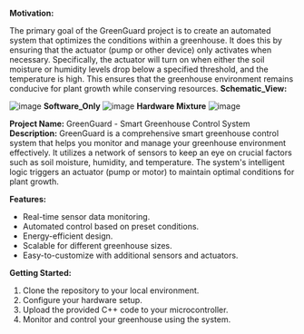  **Motivation:**
 
The primary goal of the GreenGuard project is to create an automated system that optimizes the conditions within a greenhouse. It does this by ensuring that the actuator (pump or other device) only activates when necessary. Specifically, the actuator will turn on when either the soil moisture or humidity levels drop below a specified threshold, and the temperature is high. This ensures that the greenhouse environment remains conducive for plant growth while conserving resources.
 **Schematic_View:**
 
![image](https://github.com/RoggersAnguzu/Smart-GreenHouse-Control-System/assets/141458053/454b26d9-286b-42d2-aa02-29698d5820a1)
 **Software_Only**
![image](https://github.com/RoggersAnguzu/Smart-GreenHouse-Control-System/assets/141458053/bef43415-2a36-4738-bb0c-68bc31e2da60)
 **Hardware Mixture**
![image](https://github.com/RoggersAnguzu/Smart-GreenHouse-Control-System/assets/141458053/4a9f44e5-8390-4824-97b4-877bcd088880)

**Project Name:** GreenGuard - Smart Greenhouse Control System
 **Description:**
GreenGuard is a comprehensive smart greenhouse control system that helps you monitor and manage your greenhouse environment effectively. It utilizes a network of sensors to keep an eye on crucial factors such as soil moisture, humidity, and temperature. The system's intelligent logic triggers an actuator (pump or motor) to maintain optimal conditions for plant growth.

 **Features:**
- Real-time sensor data monitoring.
- Automated control based on preset conditions.
- Energy-efficient design.
- Scalable for different greenhouse sizes.
- Easy-to-customize with additional sensors and actuators.

 **Getting Started:**
1. Clone the repository to your local environment.
2. Configure your hardware setup.
3. Upload the provided C++ code to your microcontroller.
4. Monitor and control your greenhouse using the system.

